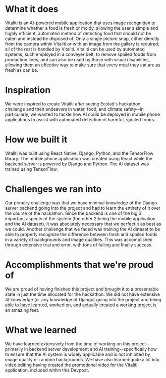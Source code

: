 # What it does
Vitaliti is an AI-powered mobile application that uses image recognition to determine whether a food is fresh or moldy, allowing the user a simple and highly efficient, automated method of detecting food that should not be eaten and instead be disposed of. Only a single picture snap, either directly from the camera within Vitaliti or with an image from the gallery is required; all of the rest is handled by Vitaliti. Vitaliti can be used by automated systems, such employed in a conveyer belt, to remove spoiled foods from production lines, and can also be used by those with visual disabilities, allowing them an effective way to make sure that every meal they eat are as fresh as can be.

# Inspiration
We were inspired to create Vitaliti after seeing Ecolab's hackathon challenge and their endeavors in water, food, and climate safety--in particularly, we wanted to tackle how AI could be deployed in mobile phone applications to assist with automated detection of harmful, spoiled foods.

# How we built it
Vitaliti was built using React Native, Django, Python, and the TensorFlow library. The mobile phone application was created using React while the backend server is powered by Django and Python. The AI dataset was trained using TensorFlow.

# Challenges we ran into
Our primary challenge was that we have minimal knowledge of the Django server backend going into the project and had to learn the entirety of it over the course of the hackathon. Since the backend is one of the big 3 important aspects of the system (the other 2 being the mobile application and the AI dataset), it was absolutely necessary that we perfect it as best as we could. Another challenge that we faced was training the AI dataset to be able to properly recognize the difference between fresh and spoiled foods in a variety of backgrounds and image qualities. This was accomplished through extensive trial and error, with tons of failing and finally success.

# Accomplishments that we're proud of
We are proud of having finished this project and brought it to a presentable state in just the time allocated for the hackathon. We did not have extensive AI knowledge (or any knowledge of Django) going into the project and being able to have learned, worked on, and actually created a working project is an amazing feet.

# What we learned
We have learned extensively from the time of working on this project--primarily in backend server development and AI training--specifically how to ensure that the AI system is widely applicable and is not inhibited by image quality or random backgrounds. We have also learned quite a lot into video editing having created the promotional video for the Vitaliti application, included within this Devpost.

